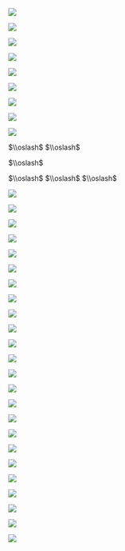 ![](https://www.nta.go.jp/tmp/2ae8c1bf-b438-4c55-ba91-79e0aa6dbf21/images/4ebd88d1f49857e6b938bf01ba437e7b1f98112238d368ebf99dc16a4dd4183e.jpg)

![](https://www.nta.go.jp/tmp/2ae8c1bf-b438-4c55-ba91-79e0aa6dbf21/images/3ca11dc33dbde7788a33fc283e80d0bd2e53190bf1f78cf2ecf7c4999fa72677.jpg)

![](https://www.nta.go.jp/tmp/2ae8c1bf-b438-4c55-ba91-79e0aa6dbf21/images/8ffefc09e6ab0d9bf04d65984ec14ede6f3a262316430c827f28fab475a397a4.jpg)

![](https://www.nta.go.jp/tmp/2ae8c1bf-b438-4c55-ba91-79e0aa6dbf21/images/8f5c987e564d1e3e3df7894bad21c8dee95f6bb74db99beefc051a144dad9e27.jpg)

![](https://www.nta.go.jp/tmp/2ae8c1bf-b438-4c55-ba91-79e0aa6dbf21/images/0dbe327c29b42d2ed05f86f9c7146b5abf39d93f1defcd61e34a2456f3d0e3f0.jpg)

![](https://www.nta.go.jp/tmp/2ae8c1bf-b438-4c55-ba91-79e0aa6dbf21/images/537e38b3076242ee88fabef6a34a42108630a35717ddfea897ccd9494052b121.jpg)

![](https://www.nta.go.jp/tmp/2ae8c1bf-b438-4c55-ba91-79e0aa6dbf21/images/760ef0df0267c2bcb28fe214f404fb071df84312e90f7f6ad60efa7ec4901193.jpg)

![](https://www.nta.go.jp/tmp/2ae8c1bf-b438-4c55-ba91-79e0aa6dbf21/images/b94ab7ce88367b8a729dd81f6a8defdfe6bfe9ea0d1ddd4e38b240ed0f19afc3.jpg)

![](https://www.nta.go.jp/tmp/2ae8c1bf-b438-4c55-ba91-79e0aa6dbf21/images/4eb4d571fa69b8e6b3ea81b3f5a1f57befe16e84fcaf76b41a8e53b9d4bada4b.jpg)

$\\oslash$ $\\oslash$

$\\oslash$

$\\oslash$ $\\oslash$ $\\oslash$

![](https://www.nta.go.jp/tmp/2ae8c1bf-b438-4c55-ba91-79e0aa6dbf21/images/1d029e5054af0e31f22113b9a4ac133e8d84552d4cdf9ac3e40a087f334d8f6a.jpg)

![](https://www.nta.go.jp/tmp/2ae8c1bf-b438-4c55-ba91-79e0aa6dbf21/images/86f2f2ebb9c26f010b61edb77322a7cea9269ac193fcef9663c10ce859e81ebd.jpg)

![](https://www.nta.go.jp/tmp/2ae8c1bf-b438-4c55-ba91-79e0aa6dbf21/images/a64edad60b6f504976bec75906fd82f9136d89af0ea1c89436edaccd2267a00b.jpg)

![](https://www.nta.go.jp/tmp/2ae8c1bf-b438-4c55-ba91-79e0aa6dbf21/images/016a9aabc43a180270dee25ba64fdc4cd9ae1472a15c3aa73eb733489a8ddb5b.jpg)

![](https://www.nta.go.jp/tmp/2ae8c1bf-b438-4c55-ba91-79e0aa6dbf21/images/afcc01ca75bcb8eb9e15fc94aeb9cd4a3c1a3e460243eb8b498a53fca9f1beb0.jpg)

![](https://www.nta.go.jp/tmp/2ae8c1bf-b438-4c55-ba91-79e0aa6dbf21/images/eaf84c2e88cd0ce2c587795e84a717f7138cfcef0667b37fcff59dcfd2e979ba.jpg)

![](https://www.nta.go.jp/tmp/2ae8c1bf-b438-4c55-ba91-79e0aa6dbf21/images/e5609a2ee94c4c4d4f9a11223fa2f55ab9f93747a463cae0ce43b599961235ca.jpg)

![](https://www.nta.go.jp/tmp/2ae8c1bf-b438-4c55-ba91-79e0aa6dbf21/images/a88ea76a85bb37e1d98cd635a008e3f385269fa8436cc0f8fb038849ae962c08.jpg)

![](https://www.nta.go.jp/tmp/2ae8c1bf-b438-4c55-ba91-79e0aa6dbf21/images/6e4a0e8bd05b59d86e312242d616fde5de54afcffc6b66648ea7b3d9e13dafdb.jpg)

![](https://www.nta.go.jp/tmp/2ae8c1bf-b438-4c55-ba91-79e0aa6dbf21/images/e98ba6ffb8ccd90ab3f46a04af368c41132d46d3f3e385142eed64cedc2cd9ee.jpg)

![](https://www.nta.go.jp/tmp/2ae8c1bf-b438-4c55-ba91-79e0aa6dbf21/images/144f768967966263aeef73d5ae44fb5b045ff679a93231344a8459837785caae.jpg)

![](https://www.nta.go.jp/tmp/2ae8c1bf-b438-4c55-ba91-79e0aa6dbf21/images/3f1573ea6ba81bbec4c3162a3b6e86253e43e30f2399c51cefd60d49eb80c70f.jpg)

![](https://www.nta.go.jp/tmp/2ae8c1bf-b438-4c55-ba91-79e0aa6dbf21/images/338175a8ea389fb9f591f0330e3fcde2d39652fe06c642e14f550edc245bb3ba.jpg)

![](https://www.nta.go.jp/tmp/2ae8c1bf-b438-4c55-ba91-79e0aa6dbf21/images/bb60344564698365d465a8a50c57db8ee17360dff0584e648a7d32e94c9c3b09.jpg)

![](https://www.nta.go.jp/tmp/2ae8c1bf-b438-4c55-ba91-79e0aa6dbf21/images/07d15c643375f542b7e9fd3081e161cfeaad8bef1980b624de5b6aa3b677ddbb.jpg)

![](https://www.nta.go.jp/tmp/2ae8c1bf-b438-4c55-ba91-79e0aa6dbf21/images/68de56f3ffeee4209caa125585938971e0be8362226c60f46206a08226b338f7.jpg)

![](https://www.nta.go.jp/tmp/2ae8c1bf-b438-4c55-ba91-79e0aa6dbf21/images/44513f7cb5011c7c7c89bc1fec3d4985d64a29fc955e48345a881ddf07f7e8b3.jpg)

![](https://www.nta.go.jp/tmp/2ae8c1bf-b438-4c55-ba91-79e0aa6dbf21/images/e57f6064e8a09972a820f38d1474b6be7b128be94b5a8cbd7ed2a0d3bd07d858.jpg)

![](https://www.nta.go.jp/tmp/2ae8c1bf-b438-4c55-ba91-79e0aa6dbf21/images/fcab648cdc51a3b6ccd5d33bf1efc5667977989bb2a0efdd88eef90b4cec654c.jpg)

![](https://www.nta.go.jp/tmp/2ae8c1bf-b438-4c55-ba91-79e0aa6dbf21/images/f7bd45665a1374d7f2aa4c40ac7cdeac53e37403d010b97bce67e48820fb5357.jpg)

![](https://www.nta.go.jp/tmp/2ae8c1bf-b438-4c55-ba91-79e0aa6dbf21/images/996c2a3f18c7fc567a8550c439d8e719afd8be0ed4f851546de1fb0a21bf7b2f.jpg)

![](https://www.nta.go.jp/tmp/2ae8c1bf-b438-4c55-ba91-79e0aa6dbf21/images/b5df5c4c18d54e1afd0768075c1a810f111541e3d28401906a69787a8ab44331.jpg)

![](https://www.nta.go.jp/tmp/2ae8c1bf-b438-4c55-ba91-79e0aa6dbf21/images/1797a46097c1e974d04938305c7ffbe51b57233eeae59eef493674bc72225902.jpg)

![](https://www.nta.go.jp/tmp/2ae8c1bf-b438-4c55-ba91-79e0aa6dbf21/images/41b560c496f919d8ffa3ab22480fbf705981a670ea8e52ad6a2c190917a7b1cd.jpg)